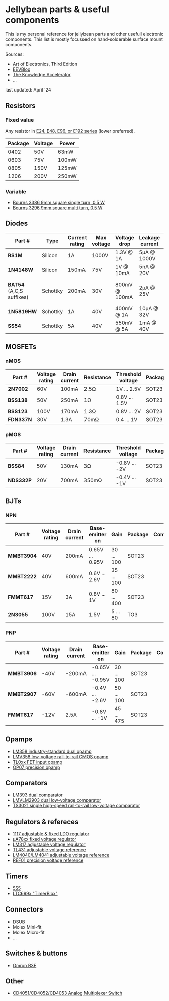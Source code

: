 # Jellybean parts & useful components

This is my personal reference for jellybean parts and other usefull electronic components.
This list is mostly focussed on hand-solderable surface mount components.

Sources:

- Art of Electronics, Third Edition
- [EEVBlog](https://www.youtube.com/watch?v=uq1DMWtjL2U&list=PLvOlSehNtuHtdQF-m5UFZ5GEjABadI3kI)
- [The Knowledge Accelerator](https://theknowledgeaccelerator.com/2016/04/16/jellybean-components/)
- ...

last updated: April '24

## Resistors

### Fixed value

Any resistor in [E24, E48, E96, or E192 series](https://en.wikipedia.org/wiki/E_series_of_preferred_numbers) (lower preferred).

| Package | Voltage | Power |
| ------- | ------- | ----- |
| 0402    | 50V     | 63mW  |
| 0603    | 75V     | 100mW |
| 0805    | 150V    | 125mW |
| 1206    | 200V    | 250mW |

### Variable

- [Bourns 3386 9mm square single turn, 0.5 W](https://www.bourns.com/pdfs/3386.pdf)
- [Bourns 3296 9mm square multi turn, 0.5 W](https://www.bourns.com/pdfs/3296.pdf)

## Diodes

| **Part #**                 | Type     | Current rating | Max voltage | Voltage drop  | Leakage current | Capacitance | Package | Comments                           |
| -------------------------- | -------- | -------------- | ----------- | ------------- | --------------- | ----------- | ------- | ---------------------------------- |
| **RS1M**                   | Silicon  | 1A             | 1000V       | 1.3V @ 1A     | 5µA @ 1000V     | 15pF        | SMA     |                                    |
| **1N4148W**                | Silicon  | 150mA          | 75V         | 1V @ 10mA     | 5nA @ 20V       | 4pF         | SOD123  |                                    |
| **BAT54** (A,C,S suffixes) | Schottky | 200mA          | 30V         | 800mV @ 100mA | 2µA @ 25V       | 10pF        | SOT23   | variants for 2 diodes in 1 package |
| **1N5819HW**               | Schottky | 1A             | 40V         | 400mV @ 1A    | 10µA @ 32V      | 150pF       | SOD123  |                                    |
| **SS54**                   | Schottky | 5A             | 40V         | 550mV @ 5A    | 1mA @ 40V       | 500pF       | SMC     |                                    |

## MOSFETs

### nMOS

| **Part #**  | Voltage rating | Drain current | Resistance | Threshold voltage | Package | Comments |
| ----------- | -------------- | ------------- | ---------- | ----------------- | ------- | -------- |
| **2N7002**  | 60V            | 100mA         | 2.5Ω       | 1V ... 2.5V       | SOT23   |          |
| **BSS138**  | 50V            | 250mA         | 1Ω         | 0.8V ... 1.5V     | SOT23   |          |
| **BSS123**  | 100V           | 170mA         | 1.3Ω       | 0.8V ... 2V       | SOT23   |          |
| **FDN337N** | 30V            | 1.3A          | 70mΩ       | 0.4 ... 1V        | SOT23   |          |

### pMOS

| **Part #**  | Voltage rating | Drain current | Resistance | Threshold voltage | Package | Comments |
| ----------- | -------------- | ------------- | ---------- | ----------------- | ------- | -------- |
| **BSS84**   | 50V            | 130mA         | 3Ω         | -0.8V ... -2V     | SOT23   |          |
| **NDS332P** | 20V            | 700mA         | 350mΩ      | -0.4V ... -1V     | SOT23   |          |

## BJTs

### NPN

| **Part #**   | Voltage rating | Drain current | Base-emitter on | Gain       | Package | Comments |
| ------------ | -------------- | ------------- | --------------- | ---------- | ------- | -------- |
| **MMBT3904** | 40V            | 200mA         | 0.65V ... 0.95V | 30 ... 100 | SOT23   |          |
| **MMBT2222** | 40V            | 600mA         | 0.6V ... 2.6V   | 35 ... 100 | SOT23   |          |
| **FMMT617**  | 15V            | 3A            | 0.8V ... 1V     | 80 ... 400 | SOT23   |          |
| **2N3055**   | 100V           | 15A           | 1.5V            | 5 ... 80   | TO3     |          |

### PNP

| **Part #**   | Voltage rating | Drain current | Base-emitter on   | Gain       | Package | Comments |
| ------------ | -------------- | ------------- | ----------------- | ---------- | ------- | -------- |
| **MMBT3906** | -40V           | -200mA        | -0.65V ... -0.95V | 30 ... 100 | SOT23   |          |
| **MMBT2907** | -60V           | -600mA        | -0.4V ... -2.6V   | 50 ... 100 | SOT23   |          |
| **FMMT617**  | -12V           | 2.5A          | -0.8V ... -1V     | 45 ... 475 | SOT23   |          |

## Opamps

- [LM358 industry-standard dual opamp](https://www.ti.com/lit/ds/symlink/lm358.pdf)
- [LMV358 low-voltage rail-to-rail CMOS opamp](https://www.ti.com/lit/ds/symlink/lmv358a.pdf)
- [TL0xx FET input opamp](https://www.ti.com/lit/ds/symlink/tl071a.pdf)
- [OP07 precision opamp](https://www.ti.com/lit/ds/symlink/op07c.pdf)

## Comparators

- [LM393 dual comparator](https://www.ti.com/lit/ds/symlink/lm393.pdf)
- [LMVLM2903 dual low-voltage comparator](https://www.ti.com/lit/ds/symlink/lmv331-n.pdf)
- [TS3021 single high-speed rail-to-rail low-voltage comparator](https://www.mouser.com/datasheet/2/389/cd00118313-1796660.pdf)

## Regulators & refereces

- [1117 adjustable & fixed LDO regulator](https://www.ti.com/lit/ds/symlink/tlv1117.pdf)
- [μA78xx fixed voltage regulator](https://www.ti.com/lit/ds/symlink/ua78.pdf)
- [LM317 adjustable voltage regulator](https://www.ti.com/lit/ds/symlink/lm317.pdf)
- [TL431 adjustable voltage reference](https://www.ti.com/lit/ds/symlink/tl431.pdf)
- [LM4040/LM4041 adjustable voltage reference](https://ww1.microchip.com/downloads/en/DeviceDoc/LM4040-41-Precision-Micropower-Shunt-Voltage-Reference-DS20005757B.pdf)
- [REF01 precision voltage reference](https://www.analog.com/media/en/technical-documentation/data-sheets/REF01_02_03.pdf)

## Timers

- [555](https://www.ti.com/product/NE555)
- [LTC699x "TimerBlox"](https://www.analog.com/en/parametricsearch/11410#/)

## Connectors

- DSUB
- Molex Mini-fit
- Molex Micro-fit
- ...

## Switches & buttons

- [Omron B3F](https://omronfs.omron.com/en_US/ecb/products/pdf/en-b3f.pdf)

## Other

- [CD4051/CD4052/CD4053 Analog Multiplexer Switch](https://www.ti.com/lit/ds/symlink/cd4051b.pdf)
